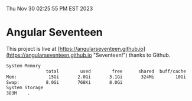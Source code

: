 Thu Nov 30 02:25:55 PM EST 2023

# Angular Seventeen


This project is live at [https://angularseventeen.github.io](https://angularseventeen.github.io "Seventeen!") thanks to Github.

```bash
System Memory
               total        used        free      shared  buff/cache   available
Mem:            15Gi       2.0Gi       3.1Gi       324Mi        10Gi        13Gi
Swap:          8.0Gi       768Ki       8.0Gi
System Storage
383M	.
